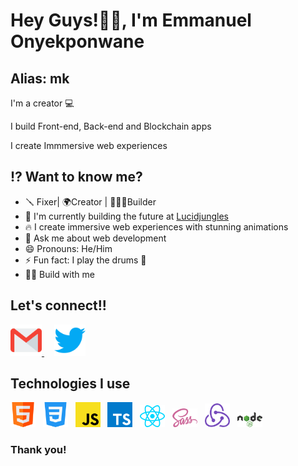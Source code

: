 # Hey Guys!👋🏾, I'm Emmanuel Onyekponwane
## Alias: mk 

I'm a creator 💻

I build Front-end, Back-end and Blockchain apps

I create Immmersive web experiences

## ⁉️ Want to know me?

- 🪛 Fixer| 🌍Creator | 👷🏾‍♀️Builder
- 🔭 I'm currently building the future at [Lucidjungles](https://www.alpha.lucidjungles.io)
- 🔥 I create immersive web experiences with stunning animations
- 💬 Ask me about web development
- 😄 Pronouns: He/Him
- ⚡ Fun fact: I play the drums 🥁 
- 🤙🏾 Build with me

## Let's connect!!

[<img src="./email.svg" width="50px" alt="email">
](mailto:emmanueldhaxoft@gmail.com)  &nbsp; &nbsp; [<img alt="twitter" src="./twitter.svg" width="50px">](https://twitter.com/mk_nuel)

## Technologies I use
<img src="./html.png" alt="html" width="40px"> &nbsp; <img src="./css-3.png" alt="css" width="40px"> &nbsp; <img src="./js.svg" alt="javascript" width="40px"> &nbsp; <img src="./ts.svg" alt="typescript" width="40px"> &nbsp; <img src="./react.svg" alt="react" width="40px"> &nbsp; <img src="./sass.svg" alt="sass/scss" width="40px"> &nbsp; <img src="./redux.svg" alt="redux" width="40px"> &nbsp; <img src="./node.svg" alt="node js" width="40px">
### Thank you!
